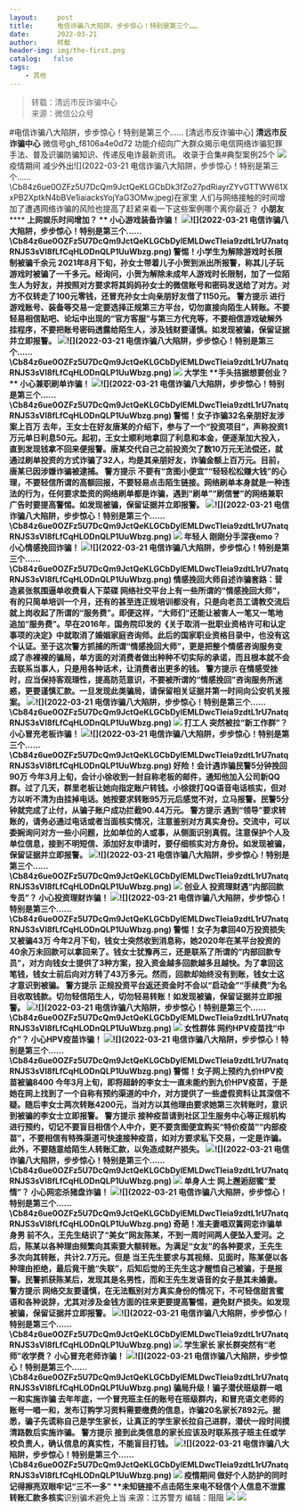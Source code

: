 ```yaml
---
layout:     post
title:      电信诈骗八大陷阱，步步惊心！特别是第三个……
date:       2022-03-21
author:     转载
header-img: img/the-first.png
catalog:   false
tags:
    - 其他
---
```


<blockquote><p>转载：清远市反诈骗中心<br>
来源：微信公众号</p></blockquote>

#电信诈骗八大陷阱，步步惊心！特别是第三个……
[清远市反诈骗中心]
**清远市反诈骗中心**
微信号gh_f8106a4e0d72
功能介绍向广大群众揭示电信网络诈骗犯罪手法、普及识骗防骗知识、传递反电诈最新资讯。
收录于合集#典型案例25个
![]({{site.baseurl}}/postimg/3CxTSiafadcic5zyXUfbXLUClzlpaoknCpV4bErPg2kuuS97hoJJbNCtFOVZ9X0j5W26HDaregC5kibiaLGl8CPr9A.gif)
疫情期间
减少外出![](2022-03-21
电信诈骗八大陷阱，步步惊心！特别是第三个……\\Cb84z6ue0OZFz5U7DcQm9JctQeKLGCbDk3fZo27pdRiayrZYvGTTWW61XxPB2XptkN4bBVe1iaiacksYojYaG3OMw.jpeg)在家里
人们与网络接触的时间增加了遭遇网络诈骗的风险也提高了赶紧来看一下这些案例哪个离你最近？
**小朋友******
**上网娱乐时间增加？
**
**小心游戏装备诈骗！**
![]({{site.baseurl}}/postimg/Cb84z6ue0OZFz5U7DcQm9JctQeKLGCbDylEMLDwcTIeia9zdtL1rU7natqRNJS3sVl8fLfCqHLODnQLP1UuWbzg.png)![](2022-03-21
电信诈骗八大陷阱，步步惊心！特别是第三个……\\Cb84z6ue0OZFz5U7DcQm9JctQeKLGCbDylEMLDwcTIeia9zdtL1rU7natqRNJS3sVl8fLfCqHLODnQLP1UuWbzg.png)
****警惕！****小学生为解除游戏时长限制被骗千余元****
2021年8月下旬，孙女士带着儿子小贺到派出所报警，称其儿子玩游戏时被骗了一千多元。经询问，小贺为解除未成年人游戏时长限制，加了一位陌生人为好友，并按照对方要求将其妈妈孙女士的微信账号和密码发送给了对方。对方不仅转走了100元零钱，还冒充孙女士向亲朋好友借了1150元。
**警方提示**
进行游戏账号、装备等交易一定要选择正规第三方平台，切勿直接向陌生人转账。不要轻易相信贴吧、论坛中出现的“官方客服”与第三方代充等，不要相信游戏破解外挂程序，不要把账号密码透露给陌生人，涉及钱财要谨慎。如发现被骗，保留证据并立即报警。
![]({{site.baseurl}}/postimg/Cb84z6ue0OZFz5U7DcQm9JctQeKLGCbDylEMLDwcTIeia9zdtL1rU7natqRNJS3sVl8fLfCqHLODnQLP1UuWbzg.png)![](2022-03-21
电信诈骗八大陷阱，步步惊心！特别是第三个……\\Cb84z6ue0OZFz5U7DcQm9JctQeKLGCbDylEMLDwcTIeia9zdtL1rU7natqRNJS3sVl8fLfCqHLODnQLP1UuWbzg.png)
![]({{site.baseurl}}/postimg/Cb84z6ue0OZFz5U7DcQm9JctQeKLGCbDXhiaZloFO14VLZEmbCnXiciaxY2zTebuxYa4UyJMUk75nOs7a8u7yK4QA.png)
**大学生**
**手头拮据想要创业？
**
**小心兼职刷单诈骗！**
![]({{site.baseurl}}/postimg/Cb84z6ue0OZFz5U7DcQm9JctQeKLGCbDylEMLDwcTIeia9zdtL1rU7natqRNJS3sVl8fLfCqHLODnQLP1UuWbzg.png)![](2022-03-21
电信诈骗八大陷阱，步步惊心！特别是第三个……\\Cb84z6ue0OZFz5U7DcQm9JctQeKLGCbDylEMLDwcTIeia9zdtL1rU7natqRNJS3sVl8fLfCqHLODnQLP1UuWbzg.png)
**警惕！女子诈骗32名亲朋好友涉案上百万**
去年，王女士在好友唐某的介绍下，参与了一个“投资项目”，声称投资1万元单日利息50元。起初，王女士顺利地拿回了利息和本金，便逐渐加大投入，直到发现钱拿不回来便报警。唐某交代自己之前投资欠了数10万元无法偿还，就通过刷单投资的方式诈骗了32人，均是其亲朋好友，诈骗金额上百万元。目前，唐某已因涉嫌诈骗被逮捕。
**警方提示**
不要有“贪图小便宜”“轻轻松松赚大钱”的心理，不要轻信所谓的高额回报，不要轻易点击陌生链接。网络刷单本身就是一种违法的行为，任何要求垫资的网络刷单都是诈骗，遇到“刷单”“刷信誉”的网络兼职广告时要提高警惕。如发现被骗，保留证据并立即报警。
![]({{site.baseurl}}/postimg/Cb84z6ue0OZFz5U7DcQm9JctQeKLGCbDylEMLDwcTIeia9zdtL1rU7natqRNJS3sVl8fLfCqHLODnQLP1UuWbzg.png)![](2022-03-21
电信诈骗八大陷阱，步步惊心！特别是第三个……\\Cb84z6ue0OZFz5U7DcQm9JctQeKLGCbDylEMLDwcTIeia9zdtL1rU7natqRNJS3sVl8fLfCqHLODnQLP1UuWbzg.png)
![]({{site.baseurl}}/postimg/Cb84z6ue0OZFz5U7DcQm9JctQeKLGCbDXhiaZloFO14VLZEmbCnXiciaxY2zTebuxYa4UyJMUk75nOs7a8u7yK4QA.png)
**年轻人**
**刚刚分手深夜emo？**
**小心情感挽回诈骗！**
![]({{site.baseurl}}/postimg/Cb84z6ue0OZFz5U7DcQm9JctQeKLGCbDylEMLDwcTIeia9zdtL1rU7natqRNJS3sVl8fLfCqHLODnQLP1UuWbzg.png)![](2022-03-21
电信诈骗八大陷阱，步步惊心！特别是第三个……\\Cb84z6ue0OZFz5U7DcQm9JctQeKLGCbDylEMLDwcTIeia9zdtL1rU7natqRNJS3sVl8fLfCqHLODnQLP1UuWbzg.png)
**情感挽回大师自述诈骗套路：营造紧张氛围逼单收费看人下菜碟**
网络社交平台上有一些所谓的“情感挽回大师”，有的只简单培训一个月，还有的甚至连正规培训都没有，只是向老员工请教交流后就上岗收起了所谓的“服务费”。即便这样，“大师们”还能让被害人一笔又一笔地追加“服务费”。早在2016年，国务院印发的《关于取消一批职业资格许可和认定事项的决定》中就取消了婚姻家庭咨询师。此后的国家职业资格目录中，也没有这个认证。至于这次警方抓捕的所谓“情感挽回大师”，更是把整个情感咨询服务变成了赤裸裸的骗局，单方面的对消费者做出种种不切实际的承诺，而且根本就不会去联系当事人，只是用各种话术，让消费者出更多的钱。
**警方提示**
在情感受挫时，应当保持客观理性，提高防范意识，不要被所谓的“情感挽回”咨询服务所迷惑，更要谨慎汇款。一旦发现此类骗局，请保留相关证据并第一时间向公安机关报案。
![]({{site.baseurl}}/postimg/Cb84z6ue0OZFz5U7DcQm9JctQeKLGCbDylEMLDwcTIeia9zdtL1rU7natqRNJS3sVl8fLfCqHLODnQLP1UuWbzg.png)![](2022-03-21
电信诈骗八大陷阱，步步惊心！特别是第三个……\\Cb84z6ue0OZFz5U7DcQm9JctQeKLGCbDylEMLDwcTIeia9zdtL1rU7natqRNJS3sVl8fLfCqHLODnQLP1UuWbzg.png)
![]({{site.baseurl}}/postimg/Cb84z6ue0OZFz5U7DcQm9JctQeKLGCbDXhiaZloFO14VLZEmbCnXiciaxY2zTebuxYa4UyJMUk75nOs7a8u7yK4QA.png)
**打工人**
**突然被拉“新工作群”？**
**小心冒充老板诈骗！**
![]({{site.baseurl}}/postimg/Cb84z6ue0OZFz5U7DcQm9JctQeKLGCbDylEMLDwcTIeia9zdtL1rU7natqRNJS3sVl8fLfCqHLODnQLP1UuWbzg.png)![](2022-03-21
电信诈骗八大陷阱，步步惊心！特别是第三个……\\Cb84z6ue0OZFz5U7DcQm9JctQeKLGCbDylEMLDwcTIeia9zdtL1rU7natqRNJS3sVl8fLfCqHLODnQLP1UuWbzg.png)
**好险！会计遇诈骗民警5分钟挽回90万**
今年3月上旬，会计小徐收到一封自称老板的邮件，通知他加入公司新QQ群。过了几天，群里老板让她向指定账户转钱。小徐拨打QQ语音电话核实，但对方以听不清为由挂掉电话。她按要求转账95万元后感觉不对，立马报警。民警5分钟就完成了止付，从骗子账户成功拦截90.44万元。
**警方提示**
遇到“领导”要求转账的，请务必通过电话或者当面核实情况，注意鉴别对方真实身份。交流中，可以委婉询问对方一些小问题，比如单位的人或事，从侧面识别真假。注意保护个人及单位信息，接到不明短信、添加好友申请时，要仔细核实对方身份。如发现被骗，保留证据并立即报警。
![]({{site.baseurl}}/postimg/Cb84z6ue0OZFz5U7DcQm9JctQeKLGCbDylEMLDwcTIeia9zdtL1rU7natqRNJS3sVl8fLfCqHLODnQLP1UuWbzg.png)![](2022-03-21
电信诈骗八大陷阱，步步惊心！特别是第三个……\\Cb84z6ue0OZFz5U7DcQm9JctQeKLGCbDylEMLDwcTIeia9zdtL1rU7natqRNJS3sVl8fLfCqHLODnQLP1UuWbzg.png)
![]({{site.baseurl}}/postimg/Cb84z6ue0OZFz5U7DcQm9JctQeKLGCbDXhiaZloFO14VLZEmbCnXiciaxY2zTebuxYa4UyJMUk75nOs7a8u7yK4QA.png)
**创业人**
**投资理财遇“内部回款专员”？**
**小心投资理财诈骗！**
![]({{site.baseurl}}/postimg/Cb84z6ue0OZFz5U7DcQm9JctQeKLGCbDylEMLDwcTIeia9zdtL1rU7natqRNJS3sVl8fLfCqHLODnQLP1UuWbzg.png)![](2022-03-21
电信诈骗八大陷阱，步步惊心！特别是第三个……\\Cb84z6ue0OZFz5U7DcQm9JctQeKLGCbDylEMLDwcTIeia9zdtL1rU7natqRNJS3sVl8fLfCqHLODnQLP1UuWbzg.png)
**警惕！女子为拿回40万投资损失又被骗43万**
今年2月下旬，钱女士突然收到消息称，她2020年在某平台投资的40余万未回款可以拿回来了。钱女士犹豫再三，还是联系了所谓的“内部回款专员”，对方向钱女士提供了3种方案，投入资金越多回款越多且越快。为了拿回这笔钱，钱女士前后向对方转了43万多元。然而，回款却始终没有到账，钱女士这才意识到被骗。
**警方提示**
正规投资平台返还资金时不会以“启动金”“手续费”为名目收取钱款。切勿轻信陌生人，切勿轻易转账！如发现被骗，保留证据并立即报警。
![]({{site.baseurl}}/postimg/Cb84z6ue0OZFz5U7DcQm9JctQeKLGCbDylEMLDwcTIeia9zdtL1rU7natqRNJS3sVl8fLfCqHLODnQLP1UuWbzg.png)![](2022-03-21
电信诈骗八大陷阱，步步惊心！特别是第三个……\\Cb84z6ue0OZFz5U7DcQm9JctQeKLGCbDylEMLDwcTIeia9zdtL1rU7natqRNJS3sVl8fLfCqHLODnQLP1UuWbzg.png)
![]({{site.baseurl}}/postimg/Cb84z6ue0OZFz5U7DcQm9JctQeKLGCbDXhiaZloFO14VLZEmbCnXiciaxY2zTebuxYa4UyJMUk75nOs7a8u7yK4QA.png)
**女性群体**
**网约HPV疫苗找“中介”？**
**小心HPV疫苗诈骗！**
![]({{site.baseurl}}/postimg/Cb84z6ue0OZFz5U7DcQm9JctQeKLGCbDylEMLDwcTIeia9zdtL1rU7natqRNJS3sVl8fLfCqHLODnQLP1UuWbzg.png)![](2022-03-21
电信诈骗八大陷阱，步步惊心！特别是第三个……\\Cb84z6ue0OZFz5U7DcQm9JctQeKLGCbDylEMLDwcTIeia9zdtL1rU7natqRNJS3sVl8fLfCqHLODnQLP1UuWbzg.png)
**警惕！女子网上预约九价HPV疫苗被骗8400**
今年3月上旬，即将超龄的李女士一直未能约到九价HPV疫苗，于是她在网上找到了一个自称有预约渠道的中介，对方提供了一些虚假资料让其深信不疑。随后李女士两次转账4200元，当对方以其他理由要求她第三次转账时，意识到被骗的李女士立即报警。
**警方提示**
接种疫苗请到社区卫生服务中心等正规机构进行预约，切记不要盲目相信个人中介，更不要贪图便宜购买“特价疫苗”“内部疫苗”，不要相信有特殊渠道可快速接种疫苗，如对方要求私下交易，一定是诈骗。此外，不要随意给陌生人转账汇款，以免造成财产损失。
![]({{site.baseurl}}/postimg/Cb84z6ue0OZFz5U7DcQm9JctQeKLGCbDylEMLDwcTIeia9zdtL1rU7natqRNJS3sVl8fLfCqHLODnQLP1UuWbzg.png)![](2022-03-21
电信诈骗八大陷阱，步步惊心！特别是第三个……\\Cb84z6ue0OZFz5U7DcQm9JctQeKLGCbDylEMLDwcTIeia9zdtL1rU7natqRNJS3sVl8fLfCqHLODnQLP1UuWbzg.png)
![]({{site.baseurl}}/postimg/Cb84z6ue0OZFz5U7DcQm9JctQeKLGCbDXhiaZloFO14VLZEmbCnXiciaxY2zTebuxYa4UyJMUk75nOs7a8u7yK4QA.png)
**单身人士**
**网上邂逅甜蜜“爱情”？**
**小心网恋杀猪盘诈骗！**
![]({{site.baseurl}}/postimg/Cb84z6ue0OZFz5U7DcQm9JctQeKLGCbDylEMLDwcTIeia9zdtL1rU7natqRNJS3sVl8fLfCqHLODnQLP1UuWbzg.png)![](2022-03-21
电信诈骗八大陷阱，步步惊心！特别是第三个……\\Cb84z6ue0OZFz5U7DcQm9JctQeKLGCbDylEMLDwcTIeia9zdtL1rU7natqRNJS3sVl8fLfCqHLODnQLP1UuWbzg.png)
**奇葩！准夫妻唱双簧网恋诈骗单身男**
前不久，王先生结识了“美女”网友陈某，不到一周时间两人便坠入爱河。之后，陈某以各种理由频繁向其索要大额转账。为满足“女友”的各种要求，王先生多次向其转账，共计2.7万元。但是
当王先生要求与其视频、见面时，陈某便以各种理由拒绝，最后竟干脆“失联”，后知后觉的王先生这才醒悟自己被骗，于是报警。民警抓获陈某后，发现其是名男性，而和王先生发语音的女子是其未婚妻。
**警方提示**
网络交友要谨慎，在无法甄别对方真实身份的情况下，不可轻信甜言蜜语和各种说辞，尤其对涉及金钱方面的往来更要提高警惕，避免财产损失。如发现被骗，保留证据并立即报警。
![]({{site.baseurl}}/postimg/Cb84z6ue0OZFz5U7DcQm9JctQeKLGCbDylEMLDwcTIeia9zdtL1rU7natqRNJS3sVl8fLfCqHLODnQLP1UuWbzg.png)![](2022-03-21
电信诈骗八大陷阱，步步惊心！特别是第三个……\\Cb84z6ue0OZFz5U7DcQm9JctQeKLGCbDylEMLDwcTIeia9zdtL1rU7natqRNJS3sVl8fLfCqHLODnQLP1UuWbzg.png)
![]({{site.baseurl}}/postimg/Cb84z6ue0OZFz5U7DcQm9JctQeKLGCbDXhiaZloFO14VLZEmbCnXiciaxY2zTebuxYa4UyJMUk75nOs7a8u7yK4QA.png)
**学生家长**
**家长群突然有“老师”收学费？**
**小心冒充老师诈骗！**
![]({{site.baseurl}}/postimg/Cb84z6ue0OZFz5U7DcQm9JctQeKLGCbDylEMLDwcTIeia9zdtL1rU7natqRNJS3sVl8fLfCqHLODnQLP1UuWbzg.png)![](2022-03-21
电信诈骗八大陷阱，步步惊心！特别是第三个……\\Cb84z6ue0OZFz5U7DcQm9JctQeKLGCbDylEMLDwcTIeia9zdtL1rU7natqRNJS3sVl8fLfCqHLODnQLP1UuWbzg.png)
**骗局升级！骗子潜伏班级群一唱一和实施诈骗**
去年年底，一个冒充班主任的账号在班级群内，和冒充语文老师的账号一唱一和，发布订购学习资料需要缴费的信息，诈骗20名家长7892元。据悉，骗子先谎称自己是学生家长，让真正的学生家长拉自己进群，潜伏一段时间摸清路数后实施诈骗。
**警方提示**
接到此类信息的家长应该及时联系孩子班主任或学校负责人，确认信息的真实性，不能盲目打钱。
![]({{site.baseurl}}/postimg/Cb84z6ue0OZFz5U7DcQm9JctQeKLGCbDylEMLDwcTIeia9zdtL1rU7natqRNJS3sVl8fLfCqHLODnQLP1UuWbzg.png)![](2022-03-21
电信诈骗八大陷阱，步步惊心！特别是第三个……\\Cb84z6ue0OZFz5U7DcQm9JctQeKLGCbDylEMLDwcTIeia9zdtL1rU7natqRNJS3sVl8fLfCqHLODnQLP1UuWbzg.png)
![]({{site.baseurl}}/postimg/3CxTSiafadcicSrq1TuCGjeg2XR8pkWTQy35zoTPIMPXzr1WuAj8qB3ZcbcVDsHhONZTzWhicTwzmQkTa4MDFcIyg.png)
疫情期间
做好个人防护的同时记得擦亮双眼牢记“三不一多”
**未知链接不点击****陌生来电不轻信****个人信息不泄露****转账汇款多核实**识别骗术避免上当
来源：江苏警方
编辑：阻阻
![]({{site.baseurl}}/postimg/SUycX2yckdJ5YVVCpDYl0c5CbMTO3KgBTesbSxe5zKHlm2GQsTWAFTgswCXscN6Y9vuJHFcE77orSK7ClzYOdg.jpeg)
![]({{site.baseurl}}/postimg/3CxTSiafadcic5zyXUfbXLUClzlpaoknCpErldQhhamfG7KH1qHGrr3icT9iaAoE1B4noSO7EewO2k8fys5pMuaoog.gif)
